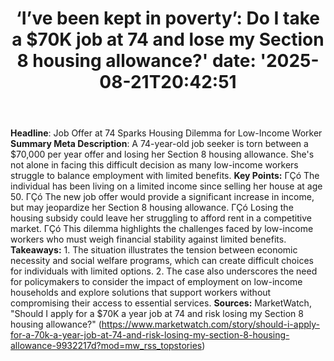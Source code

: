 ﻿---
title: "‘I’ve been kept in poverty’: Do I take a $70K job at 74 and lose my Section 8 housing allowance?'
date: '2025-08-21T20:42:51"
category: "Markets"
summary: ""
slug: "ive been kept in poverty do i take a 70k job at 74 and lose "
source_urls:
  - "https://www.marketwatch.com/story/should-i-apply-for-a-70k-a-year-job-at-74-and-risk-losing-my-section-8-housing-allowance-9932217d?mod=mw_rss_topstories"
seo:
  title: "‘I’ve been kept in poverty’: Do I take a $70K job at 74 and lose my Section 8 housing allowance? | Hash n Hedge'
  description: '"
  keywords: ["news", "markets", "brief"]
---
**Headline**: Job Offer at 74 Sparks Housing Dilemma for Low-Income Worker  **Summary Meta Description**: A 74-year-old job seeker is torn between a $70,000 per year offer and losing her Section 8 housing allowance. She's not alone in facing this difficult decision as many low-income workers struggle to balance employment with limited benefits.  **Key Points:**  ΓÇó The individual has been living on a limited income since selling her house at age 50. ΓÇó The new job offer would provide a significant increase in income, but may jeopardize her Section 8 housing allowance. ΓÇó Losing the housing subsidy could leave her struggling to afford rent in a competitive market. ΓÇó This dilemma highlights the challenges faced by low-income workers who must weigh financial stability against limited benefits.  **Takeaways:**  1. The situation illustrates the tension between economic necessity and social welfare programs, which can create difficult choices for individuals with limited options. 2. The case also underscores the need for policymakers to consider the impact of employment on low-income households and explore solutions that support workers without compromising their access to essential services.  **Sources:** MarketWatch, "Should I apply for a $70K a year job at 74 and risk losing my Section 8 housing allowance?" (https://www.marketwatch.com/story/should-i-apply-for-a-70k-a-year-job-at-74-and-risk-losing-my-section-8-housing-allowance-9932217d?mod=mw_rss_topstories) 
